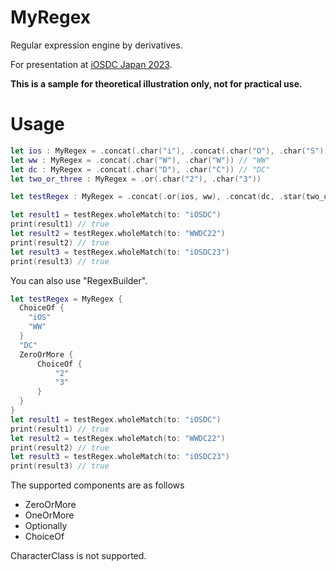# MyRegex
Regular expression engine by derivatives.

For presentation at [iOSDC Japan 2023](https://iosdc.jp/2023/).

**This is a sample for theoretical illustration only, not for practical use.**

# Usage

```swift
let ios : MyRegex = .concat(.char("i"), .concat(.char("O"), .char("S"))) // "iOS"
let ww : MyRegex = .concat(.char("W"), .char("W")) // "WW"
let dc : MyRegex = .concat(.char("D"), .char("C")) // "DC"
let two_or_three : MyRegex = .or(.char("2"), .char("3"))

let testRegex : MyRegex = .concat(.or(ios, ww), .concat(dc, .star(two_or_three))) // "(iOS|WW)DC(2|3)*"

let result1 = testRegex.wholeMatch(to: "iOSDC")
print(result1) // true
let result2 = testRegex.wholeMatch(to: "WWDC22")
print(result2) // true
let result3 = testRegex.wholeMatch(to: "iOSDC23")
print(result3) // true
```

You can also use "RegexBuilder".

```swift
let testRegex = MyRegex {
  ChoiceOf {
    "iOS"
    "WW"
  }
  "DC"
  ZeroOrMore {
      ChoiceOf {
          "2"
          "3"
      }
  }
}
let result1 = testRegex.wholeMatch(to: "iOSDC")
print(result1) // true
let result2 = testRegex.wholeMatch(to: "WWDC22")
print(result2) // true
let result3 = testRegex.wholeMatch(to: "iOSDC23")
print(result3) // true
```

The supported components are as follows
- ZeroOrMore
- OneOrMore
- Optionally
- ChoiceOf

CharacterClass is not supported.
